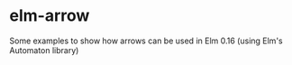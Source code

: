 # elm-arrow
Some examples to show how arrows can be used in Elm 0.16 (using Elm's Automaton library)
